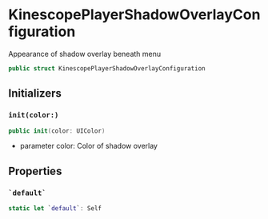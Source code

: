 # KinescopePlayerShadowOverlayConfiguration

Appearance of shadow overlay beneath menu

``` swift
public struct KinescopePlayerShadowOverlayConfiguration 
```

## Initializers

### `init(color:)`

``` swift
public init(color: UIColor) 
```

  - parameter color: Color of shadow overlay

## Properties

### `` `default` ``

``` swift
static let `default`: Self 
```
